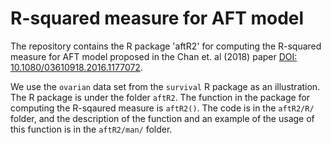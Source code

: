 <!--- R2_AFT --->

# R-squared measure for AFT model

The repository contains the R package 'aftR2' for computing the R-squared measure for AFT model proposed in the Chan et. al (2018) paper [DOI: 10.1080/03610918.2016.1177072](https://doi.org/10.1080/03610918.2016.1177072).

We use the `ovarian` data set from the `survival` R package as an illustration.
The R package is under the folder `aftR2`. The function in the package for computing the R-sqaured measure is `aftR2()`. The code is in the `aftR2/R/` folder, and the description of the function and an example of the usage of this function is in the `aftR2/man/` folder.
